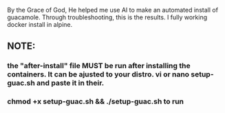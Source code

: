 By the Grace of God, He helped me use AI to make an automated install of guacamole. Through troubleshooting, this is the results. I fully working docker install in alpine.
## NOTE:
### the "after-install" file MUST be run after installing the containers. It can be ajusted to your distro. vi or nano setup-guac.sh and paste it in their. 
### chmod +x setup-guac.sh &&  ./setup-guac.sh to run
